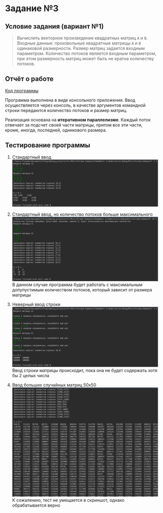# Задание №3

## Условие задания (вариант №1)

> Вычислить векторное произведение квадратных матриц `А` и `B`.
Входные данные: произвольные квадратные матрицы `А` и `В` одинаковой
размерности. Размер матриц задается входным параметром. Количество
потоков является входным параметром, при этом размерность матриц может
быть не кратна количеству потоков.

## Отчёт о работе

[Код программы](main.cpp)

Программа выполнена в виде консольного приложения. Ввод осуществляется через консоль, в качестве аргументов командной строки передаются количество потоков и размер матриц. 

Реализация основана на **итеративном параллелизме**. Каждый поток отвечает за подсчет своей части матрицы, притом все эти части, кроме, иногда, последней, одникового размера.

## Тестирование программы

1. Стандартный ввод
   ![Sample test №1](screenshots/test1.png)

1. Стандартный ввод, но количество потоков больше максимального
   ![Sample test №2](screenshots/test2.png)
   В данном случае программа будет работать с максимальным допупустимым количеством потоков, который зависит от размера матрицы

1. Неверный ввод строки
   ![Sample test №3](screenshots/test3.png)
   Ввод строки матрицы происходит, пока она не будет содержать хотя бы 2 целых числа

1. Ввод больших случайных матриц 50x50
   ![Sample test №4](screenshots/test4.png)
   К сожалению, тест не умещается в скриншот, однако обрабатывается верно
